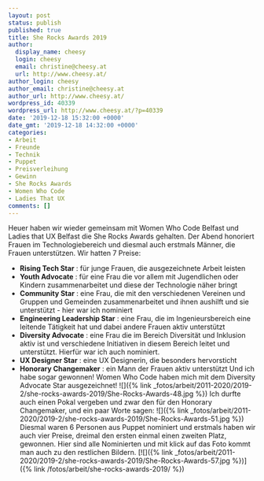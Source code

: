 ```yaml
---
layout: post
status: publish
published: true
title: She Rocks Awards 2019
author:
  display_name: cheesy
  login: cheesy
  email: christine@cheesy.at
  url: http://www.cheesy.at/
author_login: cheesy
author_email: christine@cheesy.at
author_url: http://www.cheesy.at/
wordpress_id: 40339
wordpress_url: http://www.cheesy.at/?p=40339
date: '2019-12-18 15:32:00 +0000'
date_gmt: '2019-12-18 14:32:00 +0000'
categories:
- Arbeit
- Freunde
- Technik
- Puppet
- Preisverleihung
- Gewinn
- She Rocks Awards
- Women Who Code
- Ladies That UX
comments: []
---
```

Heuer haben wir wieder gemeinsam mit Women Who Code Belfast und Ladies that UX Belfast die She Rocks Awards gehalten. Der Abend honoriert Frauen im Technologiebereich und diesmal auch erstmals Männer, die Frauen unterstützen.
Wir hatten 7 Preise:
- **Rising Tech Star** : für junge Frauen, die ausgezeichnete Arbeit leisten
- **Youth Advocate** : für eine Frau die vor allem mit Jugendlichen oder Kindern zusammenarbeitet und diese der Technologie näher bringt
- **Community Star** : eine Frau, die mit den verschiedenen Vereinen und Gruppen und Gemeinden zusammenarbeitet und ihnen aushilft und sie unterstützt - hier war ich nominiert
- **Engineering Leadership Star** : eine Frau, die im Ingenieursbereich eine leitende Tätigkeit hat und dabei andere Frauen aktiv unterstützt
- **Diversity Advocate** : eine Frau die im Bereich Diversität und Inklusion aktiv ist und verschiedene Initiativen in diesem Bereich leitet und unterstützt. Hierfür war ich auch nominiert.
- **UX Designer Star** : eine UX Designerin, die besonders hervorsticht
- **Honorary Changemaker** : ein Mann der Frauen aktiv unterstützt
Und ich habe sogar gewonnen! Women Who Code haben mich mit dem Diversity Advocate Star ausgezeichnet!
![]({% link _fotos/arbeit/2011-2020/2019-2/she-rocks-awards-2019/She-Rocks-Awards-48.jpg %})
Ich durfte auch einen Pokal vergeben und zwar den für den Honorary Changemaker, und ein paar Worte sagen:
![]({% link _fotos/arbeit/2011-2020/2019-2/she-rocks-awards-2019/She-Rocks-Awards-51.jpg %})
Diesmal waren 6 Personen aus Puppet nominiert und erstmals haben wir auch vier Preise, dreimal den ersten einmal einen zweiten Platz, gewonnen. Hier sind alle Nominierten und mit klick auf das Foto kommt man auch zu den restlichen Bildern.
[![]({% link _fotos/arbeit/2011-2020/2019-2/she-rocks-awards-2019/She-Rocks-Awards-57.jpg %})]({% link /fotos/arbeit/she-rocks-awards-2019/ %})
